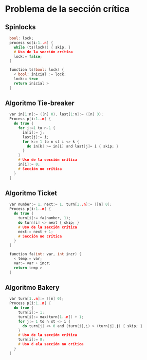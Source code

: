 Problema de la sección crítica
==============================
Spinlocks
---------
```c
  bool: lock;
  process sc[i:1..n] {
    while (ts(lock)) { skip; }
    # Uso de la sección crítica
    lock:= false;
  }

  function ts(bool: lock) {
    < bool: inicial := lock;
    lock:= true
    return inicial >
  }
```
Algoritmo Tie-breaker
---------------------
```c
  var in[1:n]:= ([n] 0), last[1:n]:= ([n] 0);
  Process p[i:1..n] {
    do true {
      for j:=1 to n-1 {
        in[i]:= j;
        last[j]:= i;
        for k:= 1 to n st i <> k {
          do in[k] >= in[i] and last[j]= i { skip; }
        }
      }
      # Uso de la sección crítica
      in[i]:= 0;
      # Sección no crítica
    }
  }
```
Algoritmo Ticket
----------------
```c
  var number:= 1, next:= 1, turn[1..n]:= ([n] 0);
  Process p[i:1..n] {
    do true {
      turn[i]:= fa(number, 1);
      do turn[i] <> next { skip; }
      # Uso de la sección crítica
      next:= next + 1;
      # Sección no crítica
    }
  }

  function fa(int: var, int incr) {
    < temp:= var;
    var:= var + incr;
    return temp >
  }
```
Algoritmo Bakery
----------------
```c
  var turn[1..n]:= ([n] 0);
  Process p[i:1..n] {
    do true {
      turn[i]:= 1;
      turn[i]:= max(turn[1..n]) + 1;
      for j:= 1 to n st <> i {
        do turn[j] <> 0 and (turn[i],i) > (turn[j],j) { skip; }
      }
      # Uso de la sección crítica
      turn[i]:= 0;
      # Uso d ela sección no crítica
    }
  }
```
